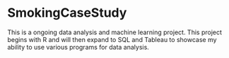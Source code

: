 # SmokingCaseStudy

This is a ongoing data analysis and machine learning project. This project begins with R and will then expand to SQL and Tableau to showcase my ability to use various programs for data analysis.
